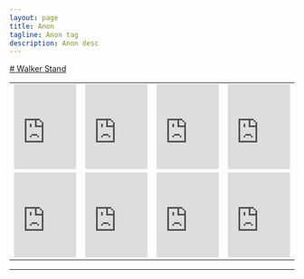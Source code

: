 ```yaml
---
layout: page
title: Anon 
tagline: Anon tag
description: Anon desc 
---
```


[# Walker Stand](#walker-stand)


<table width="100%" border="0" cellspacing="0" cellpadding="0">
<tr>
  <td>
    <iframe src="https://streamable.com/e/lev5vy?autoplay=1&nocontrols=1" width="100%" height="100%" frameborder="0" allowfullscreen allow="autoplay"></iframe> 
  </td>
  <td>
    <iframe src="https://streamable.com/e/lev5vy?autoplay=1&nocontrols=1" width="100%" height="100%" frameborder="0" allowfullscreen allow="autoplay"></iframe> 
  </td>
  <td>
    <iframe src="https://streamable.com/e/lev5vy?autoplay=1&nocontrols=1" width="100%" height="100%" frameborder="0" allowfullscreen allow="autoplay"></iframe> 
  </td>
  <td>
    <iframe src="https://streamable.com/e/lev5vy?autoplay=1&nocontrols=1" width="100%" height="100%" frameborder="0" allowfullscreen allow="autoplay"></iframe> 
  </td>
</tr>
<tr>
  <td>
    <iframe src="https://streamable.com/e/lev5vy?autoplay=1&nocontrols=1" width="100%" height="100%" frameborder="0" allowfullscreen allow="autoplay"></iframe> 
  </td>
  <td>
    <iframe src="https://streamable.com/e/lev5vy?autoplay=1&nocontrols=1" width="100%" height="100%" frameborder="0" allowfullscreen allow="autoplay"></iframe> 
  </td>
  <td>
    <iframe src="https://streamable.com/e/lev5vy?autoplay=1&nocontrols=1" width="100%" height="100%" frameborder="0" allowfullscreen allow="autoplay"></iframe> 
  </td>
  <td>
    <iframe src="https://streamable.com/e/lev5vy?autoplay=1&nocontrols=1" width="100%" height="100%" frameborder="0" allowfullscreen allow="autoplay"></iframe> 
  </td>
</tr>

</table>
  

---

